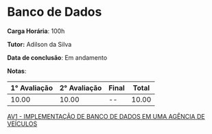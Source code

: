 # Banco de Dados

**Carga Horária**: 100h

**Tutor:** Adilson da Silva

**Data de conclusão**: Em andamento

**Notas**:

| 1° Avaliação | 2° Avaliação | Final | Total |
| ------------ | ------------ | :---- | ----- |
| 10.00        | 10.00        | --    | 10.00 |

[AV1 - IMPLEMENTAÇÃO DE BANCO DE DADOS EM UMA AGÊNCIA DE VEÍCULOS]()
